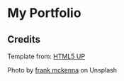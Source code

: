 # My Portfolio

## Credits

<span>Template from: <a href="https://html5up.net/">HTML5 UP</a></span>

<span>Photo by <a href="https://unsplash.com/@frankiefoto?utm_source=unsplash&amp;utm_medium=referral&amp;utm_content=creditCopyText">frank mckenna</a> on Unsplash</span>
